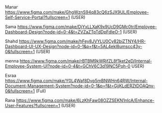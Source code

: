 Manar
https://www.figma.com/make/GhgWznS94q83cQ6zSJX9UL/Employee-Self-Service-Portal?fullscreen=1    (USER)

Sama 
https://www.figma.com/make/DjYxLLXaK9x9UcD9GMc0tr/Employee-Dashboard-Design?node-id=0-4&t=ZVZaZTpTdDpFdleO-1 (USER)

Shahd
https://www.figma.com/make/hFey8JVYLU0Cy82biZTNY4/HR-Dashboard-UI-UX-Design?node-id=0-1&p=f&t=5AL4ekl8umscc43y-0&fullscreen=1 (USER)

menna
https://www.figma.com/make/rBTBM9kWRifZL8f1ket2eD/Internal-Employee-System-UI?node-id=0-4&t=GChV6C3d19NC5Poh-0  USER)

Esraa
https://www.figma.com/make/Y0L4Waf8Dvp5mBNWHn64RW/Internal-Document-Management-System?node-id=0-1&p=f&t=GjjKLdERZtDOAQnv-0&fullscreen=1 (Full)

Rana
https://www.figma.com/make/6LzKhFaw08OZZSEKN1nIcA/Enhance-User-Features?fullscreen=1 (USER)
